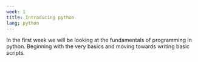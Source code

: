 ```yaml
---
week: 1
title: Introducing python
lang: python
---
```


In the first week we will be looking at the fundamentals of programming in python. 
Beginning with the very basics and moving towards writing basic scripts.
